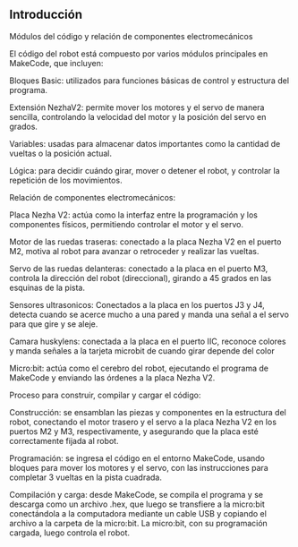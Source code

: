 
## Introducción
Módulos del código y relación de componentes electromecánicos

El código del robot está compuesto por varios módulos principales en MakeCode, que incluyen:

Bloques Basic: utilizados para funciones básicas de control y estructura del programa.

Extensión NezhaV2: permite mover los motores y el servo de manera sencilla, controlando la velocidad del motor y la posición del servo en grados.

Variables: usadas para almacenar datos importantes como la cantidad de vueltas o la posición actual.

Lógica: para decidir cuándo girar, mover o detener el robot, y controlar la repetición de los movimientos.

Relación de componentes electromecánicos:

Placa Nezha V2: actúa como la interfaz entre la programación y los componentes físicos, permitiendo controlar el motor y el servo.

Motor de las ruedas traseras: conectado a la placa Nezha V2 en el puerto M2, motiva al robot para avanzar o retroceder y realizar las vueltas.

Servo de las ruedas delanteras: conectado a la placa en el puerto M3, controla la dirección del robot (direccional), girando a 45 grados en las esquinas de la pista.

Sensores ultrasonicos: Conectados a la placa en los puertos J3 y J4, detecta cuando se acerce mucho a una pared y manda una señal a el servo para que gire y se aleje. 

Camara huskylens: conectada a la placa en el puerto IIC, reconoce colores y manda señales a la tarjeta microbit de cuando girar depende del color

Micro:bit: actúa como el cerebro del robot, ejecutando el programa de MakeCode y enviando las órdenes a la placa Nezha V2.

Proceso para construir, compilar y cargar el código:

Construcción: se ensamblan las piezas y componentes en la estructura del robot, conectando el motor trasero y el servo a la placa Nezha V2 en los puertos M2 y M3, 
respectivamente, y asegurando que la placa esté correctamente fijada al robot.

Programación: se ingresa el código en el entorno MakeCode, usando bloques para mover los motores y el servo, con las instrucciones para completar 3 vueltas en la pista cuadrada.

Compilación y carga: desde MakeCode, se compila el programa y se descarga como un archivo .hex, que luego se transfiere a la micro:bit conectándola a la computadora mediante un cable USB y copiando el archivo a la carpeta de la micro:bit. La micro:bit, con su programación cargada, luego controla el robot.

